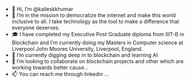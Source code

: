 - 👋 Hi, I’m @kaileskkhumar
- 👀 I’m in the mission to democratize the internet and make this world inclusive to all. I take technology as the tool to make a difference that everyone deserves. 
- 🎓 I have completed my Executive Post Graduate diploma from IIIT-B in Blockchain and I'm currently doing my Masters in Computer science at Liverpool John Moores University, Liverpool, England.
- 🌱 I’m currently digging deep in to blockchain and learning AI
- 💞️ I’m looking to collaborate on blockchain projects and other which are working towards better cause...
- 📫 You can reach me through linkedin ...
